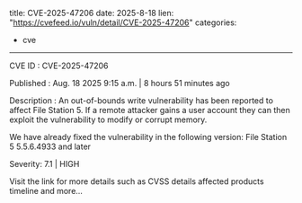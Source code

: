  
title: CVE-2025-47206
date: 2025-8-18
lien: "https://cvefeed.io/vuln/detail/CVE-2025-47206"
categories:
  - cve
---

CVE ID : CVE-2025-47206

Published :  Aug. 18
2025
9:15 a.m. | 8 hours
51 minutes ago

Description : An out-of-bounds write vulnerability has been reported to affect File Station 5. If a remote attacker gains a user account
they can then exploit the vulnerability to modify or corrupt memory.

We have already fixed the vulnerability in the following version:
File Station 5 5.5.6.4933 and later

Severity: 7.1 | HIGH

Visit the link for more details
such as CVSS details
affected products
timeline
and more...
